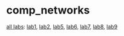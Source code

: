 # comp_networks

<a href="https://drive.google.com/drive/folders/1e0_yhp1j6XSFnCljZ9_zKhnnMvs4kRw9?usp=sharing" target="_blank">all labs</a>: 
<a href="https://docs.google.com/document/d/1-DV1jlU8EsxhedNKniv3kQiqnA9H8RsvxmCqpwLOxFM/edit?usp=sharing" target="_blank">lab1</a>, 
<a href="https://docs.google.com/document/d/1yX5u0jN1eBpXVCdor_Oo_NSmqg196aA3rO3sKu44Q8I/edit?usp=sharing" target="_blank">lab2</a>, 
<a href="https://docs.google.com/document/d/1I8-F0yMLqny25av-hQ1h-qJmgXIaQnSgVsE-JANd7VU/edit?usp=sharing" target="_blank">lab5</a>, 
<a href="https://docs.google.com/document/d/1O68PmiP2tjzQh-rlZn474RsOkutO6xo0A1gTNu5hd1s/edit?usp=sharing" target="_blank">lab6</a>, 
<a href="https://docs.google.com/document/d/1zV5P5GqvOHl7n_XIM_8_IWryCUYgtHW_wEyRXUYqX0w/edit?usp=sharing" target="_blank">lab7</a>,
<a href="https://docs.google.com/document/d/1bFwCSiRuCMuwkDmO3SVOggWR2GKoCt6BpnIuIpJpjAY/edit?usp=sharing" target="_blank">lab8</a>,
<a href="https://docs.google.com/document/d/1LpkzIAqqShBxDQ-QmvRoB6THrrKW2e35J6_hl3PKtLU/edit?usp=sharing" target="_blank">lab9</a>
